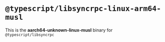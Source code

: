 # `@typescript/libsyncrpc-linux-arm64-musl`

This is the **aarch64-unknown-linux-musl** binary for `@typescript/libsyncrpc`
